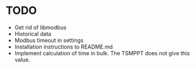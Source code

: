 TODO
====

- Get rid of libmodbus
- Historical data
- Modbus timeout in settings
- Installation instructions to README.md
- Implement calculation of time in bulk. The TSMPPT does not give this value.
